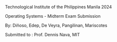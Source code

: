 Technological Institute of the Philippines Manila 2024

Operating Systems - Midterm Exam Submission

By: Diñoso, Edep, De Veyra, Pangilinan, Mariscotes

Submitted to : Prof. Dennis Nava, MIT
